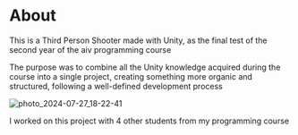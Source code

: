 # About

This is a Third Person Shooter made with Unity, as the final test of the second year of the aiv programming course

The purpose was to combine all the Unity knowledge acquired during the course into a single project, creating something more organic and structured, following a well-defined development process

![photo_2024-07-27_18-22-41](https://github.com/user-attachments/assets/0ec55e6a-e585-46f6-8f15-916cc41ff825)

I worked on this project with 4 other students from my programming course






























